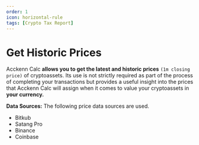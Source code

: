```yaml
---
order: 1
icon: horizontal-rule
tags: [Crypto Tax Report]
---
```


# Get Historic Prices

Acckenn Calc **allows you to get the latest and historic prices** `(1m closing price)` of cryptoassets. Its use is not strictly required as part of the process of completing your transactions but provides a useful insight into the prices that Acckenn Calc will assign when it comes to value your cryptoassets in **your currency.**

**Data Sources:** The following price data sources are used.
- Bitkub
- Satang Pro
- Binance
- Coinbase